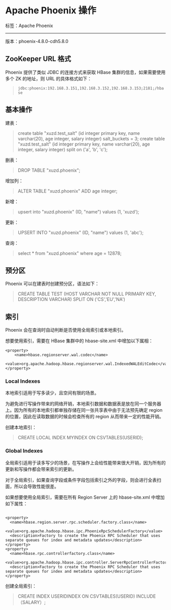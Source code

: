 # Apache Phoenix 操作

标签：Apache Phoenix

---

版本：phoenix-4.8.0-cdh5.8.0

## ZooKeeper URL 格式

Phoenix 提供了类似 JDBC 的连接方式来获取 HBase 集群的信息，如果需要使用多个 ZK 的地址，则 URL 的具体格式如下：
> `jdbc:phoenix:192.168.3.151,192.168.3.152,192.168.3.153;2181;/hbase`

## 基本操作

建表：
>  create table "xuzd.test_salt" (id integer primary key, name varchar(20), age integer, salary integer) salt_buckets = 3;
>  create table "xuzd.test_salt" (id integer primary key, name varchar(20), age integer, salary integer) split on ('a', 'b', 'c');

删表：
> DROP TABLE "xuzd.phoenix";

增加列：
> ALTER TABLE "xuzd.phoenix" ADD age integer;

新增：
> upsert into "xuzd.phoenix" (ID, "name") values (1, 'xuzd');

更新：
> UPSERT INTO "xuzd.phoenix" (ID, "name") values (1, 'abc');

查询：
> select * from "xuzd.phoenix" where age = 12878;

## 预分区

Phoenix 可以在建表时创建预分区，语法如下：
> CREATE TABLE TEST (HOST VARCHAR NOT NULL PRIMARY KEY, DESCRIPTION VARCHAR) SPLIT ON ('CS','EU','NA')

## 索引

Phoenix 会在查询时自动判断是否使用全局索引或本地索引。

想要使用索引，需要在 HBase 集群中的 hbase-site.xml 中增加以下属相：
```shell
<property>
	<name>hbase.regionserver.wal.codec</name>
	<value>org.apache.hadoop.hbase.regionserver.wal.IndexedWALEditCodec</value>
</property>
```

### Local Indexes

本地索引适用于写多读少，且空间有限的场景。

为避免进行写操作带来的网络开销，本地索引数据和数据表是放在同一个服务器上。因为所有的本地索引都单独存储在同一张共享表中由于无法预先确定 region 的位置，因此在读取数据的时候会检查所有的 region 从而带来一定的性能开销。

创建本地索引：
> CREATE LOCAL INDEX MYINDEX ON CSVTABLES(USERID);

### Global Indexes

全局索引适用于读多写少的场景，在写操作上会给性能带来很大开销，因为所有的更新和写操作都会带来索引的更新。

对于全局索引，如果查询字段或条件字段包括索引之外的字段，则会进行全表扫面，所以会导致性能很差。

如果想要使用全局索引，需要在所有 Region Server 上的 hbase-site.xml 中增加如下属性：
```shell

<property>
  <name>hbase.region.server.rpc.scheduler.factory.class</name>
  <value>org.apache.hadoop.hbase.ipc.PhoenixRpcSchedulerFactory</value>
  <description>Factory to create the Phoenix RPC Scheduler that uses separate queues for index and metadata updates</description>
</property>
<property>
  <name>hbase.rpc.controllerfactory.class</name>
  <value>org.apache.hadoop.hbase.ipc.controller.ServerRpcControllerFactory</value>
  <description>Factory to create the Phoenix RPC Scheduler that uses separate queues for index and metadata updates</description>
</property>
```

创建全局索引：
> CREATE INDEX USERIDINDEX ON CSVTABLES(USERID) INCLUDE（SALARY）;










